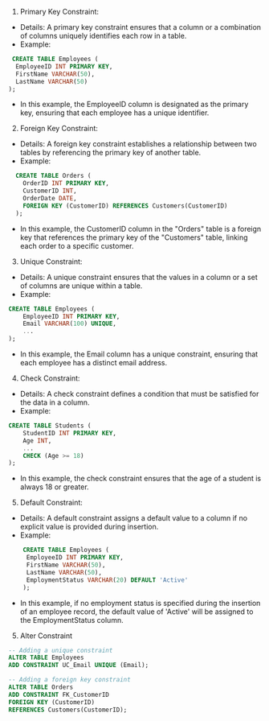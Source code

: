 1. Primary Key Constraint:

- Details: A primary key constraint ensures that a column or a combination of columns uniquely identifies each row in a table.
- Example:

```sql
 CREATE TABLE Employees (
  EmployeeID INT PRIMARY KEY,
  FirstName VARCHAR(50),
  LastName VARCHAR(50)
);
```

- In this example, the EmployeeID column is designated as the primary key, ensuring that each employee has a unique identifier.

2.  Foreign Key Constraint:

- Details: A foreign key constraint establishes a relationship between two tables by referencing the primary key of another table.
- Example:

```sql
  CREATE TABLE Orders (
    OrderID INT PRIMARY KEY,
    CustomerID INT,
    OrderDate DATE,
    FOREIGN KEY (CustomerID) REFERENCES Customers(CustomerID)
  );
```

- In this example, the CustomerID column in the "Orders" table is a foreign key that references the primary key of the "Customers" table, linking each order to a specific customer.

3. Unique Constraint:

- Details: A unique constraint ensures that the values in a column or a set of columns are unique within a table.
- Example:

```sql
CREATE TABLE Employees (
    EmployeeID INT PRIMARY KEY,
    Email VARCHAR(100) UNIQUE,
    ...
);
```

- In this example, the Email column has a unique constraint, ensuring that each employee has a distinct email address.

4. Check Constraint:

- Details: A check constraint defines a condition that must be satisfied for the data in a column.
- Example:

```sql
CREATE TABLE Students (
    StudentID INT PRIMARY KEY,
    Age INT,
    ...
    CHECK (Age >= 18)
);
```

- In this example, the check constraint ensures that the age of a student is always 18 or greater.

5. Default Constraint:

- Details: A default constraint assigns a default value to a column if no explicit value is provided during insertion.
- Example:

```sql
    CREATE TABLE Employees (
     EmployeeID INT PRIMARY KEY,
     FirstName VARCHAR(50),
     LastName VARCHAR(50),
     EmploymentStatus VARCHAR(20) DEFAULT 'Active'
    );
```

- In this example, if no employment status is specified during the insertion of an employee record, the default value of 'Active' will be assigned to the EmploymentStatus column.

5. Alter Constraint

```sql
-- Adding a unique constraint
ALTER TABLE Employees
ADD CONSTRAINT UC_Email UNIQUE (Email);

-- Adding a foreign key constraint
ALTER TABLE Orders
ADD CONSTRAINT FK_CustomerID
FOREIGN KEY (CustomerID)
REFERENCES Customers(CustomerID);

```

